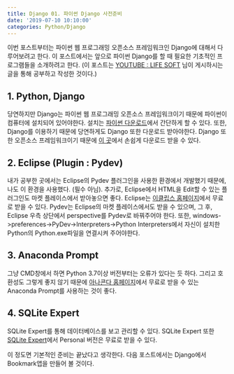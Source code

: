 ```yaml
---
title: Django 01. 파이썬 Django 사전준비
date: '2019-07-10 10:10:00'
categories: Python/Django
---
```


이번 포스트부터는 파이썬 웹 프로그래밍 오픈소스 프레임워크인 Django에 대해서 다루어보려고 한다. 이 포스트에서는 앞으로 파이썬 Django를 할 때 필요한 기초적인 프로그램들을 소개하려고 한다. (이 포스트는 [YOUTUBE : LIFE SOFT](https://www.youtube.com/channel/UCqRTjWqD-ZWHj0ZoPSKVWBw) 님이 게시하시는 글을 통해 공부하고 작성한 것이다.)

## 1. Python, Django
당연하지만 Django는 파이썬 웹 프로그래밍 오픈소스 프레임워크이기 때문에 파이썬이 컴퓨터에 설치되어 있어야한다. 설치는 [파이썬 다운로드](https://www.python.org/downloads/)에서 간단하게 할 수 있다. 또한, Django를 이용하기 때문에 당연하게도 Django 또한 다운로드 받아야한다. Django 또한 오픈소스 프레임워크이기 때문에 [이 곳](https://www.djangoproject.com/)에서 손쉽게 다운로드 받을 수 있다.

## 2. Eclipse (Plugin : Pydev)

내가 공부한 곳에서는 Eclipse의 Pydev 플러그인을 사용한 환경에서 개발했기 때문에, 나도 이 환경을 사용했다. (필수 아님). 추가로, Eclipse에서 HTML을 Edit할 수 있는 플러그인도 마켓 플레이스에서 받아놓으면 좋다. Eclipse는 [이클립스 홈페이지](https://www.eclipse.org/)에서 무료로 받을 수 있다. Pydev는 Eclipse의 마켓 플레이스에서도 받을 수 있으며, 그 후, Eclipse 우측 상단에서 perspective를 Pydev로 바꿔주어야 한다. 또한, windows->preferences->PyDev->Interpreters->Python Interpreters에서 자신이 설치한 Python의 Python.exe파일을 연결시켜 주어야한다.

## 3. Anaconda Prompt
그냥 CMD창에서 하면 Python 3.7이상 버전부터는 오류가 있다는 듯 하다. 그리고 호환성도 그렇게 좋지 않기 때문에 [아나콘다 홈페이지](https://www.anaconda.com/distribution/)에서 무료로 받을 수 있는 Anaconda Prompt를 사용하는 것이 좋다.

## 4. SQLite Expert
SQLite Expert를 통해 데이터베이스를 보고 관리할 수 있다. SQLite Expert 또한 [SQLite Expert](http://www.sqliteexpert.com/)에서 Personal 버전은 무료로 받을 수 있다.

이 정도면 기본적인 준비는 끝났다고 생각한다. 다음 포스트에서는 Django에서 Bookmark앱을 만들어 볼 것이다.

